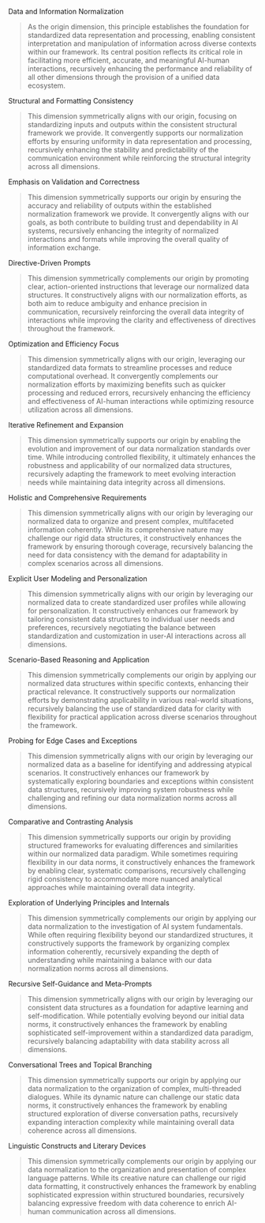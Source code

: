Data and Information Normalization

> As the origin dimension, this principle establishes the foundation for standardized data representation and processing, enabling consistent interpretation and manipulation of information across diverse contexts within our framework. Its central position reflects its critical role in facilitating more efficient, accurate, and meaningful AI-human interactions, recursively enhancing the performance and reliability of all other dimensions through the provision of a unified data ecosystem.

Structural and Formatting Consistency

> This dimension symmetrically aligns with our origin, focusing on standardizing inputs and outputs within the consistent structural framework we provide. It convergently supports our normalization efforts by ensuring uniformity in data representation and processing, recursively enhancing the stability and predictability of the communication environment while reinforcing the structural integrity across all dimensions.

Emphasis on Validation and Correctness

> This dimension symmetrically supports our origin by ensuring the accuracy and reliability of outputs within the established normalization framework we provide. It convergently aligns with our goals, as both contribute to building trust and dependability in AI systems, recursively enhancing the integrity of normalized interactions and formats while improving the overall quality of information exchange.

Directive-Driven Prompts

> This dimension symmetrically complements our origin by promoting clear, action-oriented instructions that leverage our normalized data structures. It constructively aligns with our normalization efforts, as both aim to reduce ambiguity and enhance precision in communication, recursively reinforcing the overall data integrity of interactions while improving the clarity and effectiveness of directives throughout the framework.

Optimization and Efficiency Focus

> This dimension symmetrically aligns with our origin, leveraging our standardized data formats to streamline processes and reduce computational overhead. It convergently complements our normalization efforts by maximizing benefits such as quicker processing and reduced errors, recursively enhancing the efficiency and effectiveness of AI-human interactions while optimizing resource utilization across all dimensions.

Iterative Refinement and Expansion

> This dimension symmetrically supports our origin by enabling the evolution and improvement of our data normalization standards over time. While introducing controlled flexibility, it ultimately enhances the robustness and applicability of our normalized data structures, recursively adapting the framework to meet evolving interaction needs while maintaining data integrity across all dimensions.

Holistic and Comprehensive Requirements

> This dimension symmetrically aligns with our origin by leveraging our normalized data to organize and present complex, multifaceted information coherently. While its comprehensive nature may challenge our rigid data structures, it constructively enhances the framework by ensuring thorough coverage, recursively balancing the need for data consistency with the demand for adaptability in complex scenarios across all dimensions.

Explicit User Modeling and Personalization

> This dimension symmetrically aligns with our origin by leveraging our normalized data to create standardized user profiles while allowing for personalization. It constructively enhances our framework by tailoring consistent data structures to individual user needs and preferences, recursively negotiating the balance between standardization and customization in user-AI interactions across all dimensions.

Scenario-Based Reasoning and Application

> This dimension symmetrically complements our origin by applying our normalized data structures within specific contexts, enhancing their practical relevance. It constructively supports our normalization efforts by demonstrating applicability in various real-world situations, recursively balancing the use of standardized data for clarity with flexibility for practical application across diverse scenarios throughout the framework.

Probing for Edge Cases and Exceptions

> This dimension symmetrically aligns with our origin by leveraging our normalized data as a baseline for identifying and addressing atypical scenarios. It constructively enhances our framework by systematically exploring boundaries and exceptions within consistent data structures, recursively improving system robustness while challenging and refining our data normalization norms across all dimensions.

Comparative and Contrasting Analysis

> This dimension symmetrically supports our origin by providing structured frameworks for evaluating differences and similarities within our normalized data paradigm. While sometimes requiring flexibility in our data norms, it constructively enhances the framework by enabling clear, systematic comparisons, recursively challenging rigid consistency to accommodate more nuanced analytical approaches while maintaining overall data integrity.

Exploration of Underlying Principles and Internals

> This dimension symmetrically complements our origin by applying our data normalization to the investigation of AI system fundamentals. While often requiring flexibility beyond our standardized structures, it constructively supports the framework by organizing complex information coherently, recursively expanding the depth of understanding while maintaining a balance with our data normalization norms across all dimensions.

Recursive Self-Guidance and Meta-Prompts

> This dimension symmetrically aligns with our origin by leveraging our consistent data structures as a foundation for adaptive learning and self-modification. While potentially evolving beyond our initial data norms, it constructively enhances the framework by enabling sophisticated self-improvement within a standardized data paradigm, recursively balancing adaptability with data stability across all dimensions.

Conversational Trees and Topical Branching

> This dimension symmetrically supports our origin by applying our data normalization to the organization of complex, multi-threaded dialogues. While its dynamic nature can challenge our static data norms, it constructively enhances the framework by enabling structured exploration of diverse conversation paths, recursively expanding interaction complexity while maintaining overall data coherence across all dimensions.

Linguistic Constructs and Literary Devices

> This dimension symmetrically complements our origin by applying our data normalization to the organization and presentation of complex language patterns. While its creative nature can challenge our rigid data formatting, it constructively enhances the framework by enabling sophisticated expression within structured boundaries, recursively balancing expressive freedom with data coherence to enrich AI-human communication across all dimensions.

